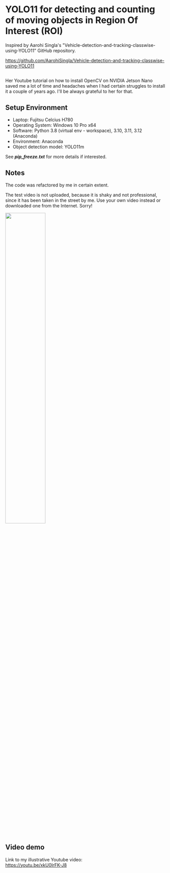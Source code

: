 # YOLO11 for detecting and counting of moving objects in Region Of Interest (ROI)
Inspired by Aarohi Singla's "Vehicle-detection-and-tracking-classwise-using-YOLO11" GitHub repository.

<https://github.com/AarohiSingla/Vehicle-detection-and-tracking-classwise-using-YOLO11>

## 
Her Youtube tutorial on how to install OpenCV on NVIDIA Jetson Nano saved me a lot of time and headaches when I had certain struggles to install it a couple of years ago. I'll be always grateful to her for that.

## Setup Environment
* Laptop: Fujitsu Celcius H780
* Operating System: Windows 10 Pro x64
* Software: Python 3.8 (virtual env - workspace), 3.10, 3.11, 3.12 (Anaconda)
* Environment: Anaconda
* Object detection model: YOLO11m

See **_pip_freeze.txt_** for more details if interested.

## Notes
The code was refactored by me in certain extent.

The test video is not uploaded, because it is shaky and not professional, since it has been taken in the street by me. Use your own video instead or downloaded one from the Internet. Sorry!

<img src="https://github.com/user-attachments/assets/af2f5106-7120-4447-a000-0f1921230929" width="50%">
  

## Video demo
Link to my illustrative Youtube video:  
https://youtu.be/xkU0IrFK-J8
